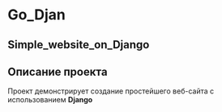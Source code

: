 # Go\_Djan
## Simple_website\_on\_Django

## Описание проекта

Проект демонстрирует создание простейшего веб-сайта с использованием **Django** 




